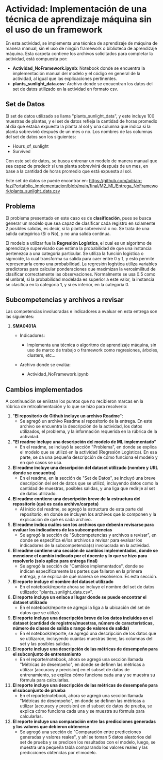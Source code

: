 # Actividad: Implementación de una técnica de aprendizaje máquina sin el uso de un framework

En esta actividad, se implementa una técnica de aprendizaje de máquina de manera manual, sin el uso de ningún framework o biblioteca de aprendizaje máquina. 
Esta carpeta contiene los archivos solicitados para completar la actividad, está compuesta por:
* **Actividad_NoFramework.ipynb**: Notebook donde se encuentra la implementación manual del modelo y el código en general de la actividad, al igual que las explicaciones pertinentes.
* **plants_sunlight_data.csv**: Archivo donde se encuentran los datos del set de datos utilizado en la actividad en formato csv.

## Set de Datos 

El set de datos utilizado se llama "plants_sunlight_data", y este incluye 100 muestras de plantas, y el set de datos refleja la cantidad de horas promedio al día que estaba expuesta la planta al sol y una columna que indica si la planta sobrevivió después de un mes o no. Los nombres de las columnas del set de datos son los siguientes:

* Hours_of_sunlight
* Survived

Con este set de datos, se busca entrenar un modelo de manera manual que sea capaz de predecir si una planta sobrevivirá después de un mes, en base a la cantidad de horas promedio que está expuesta al sol. 

Este set de datos se puede encontrar en: https://github.com/adrian-faz/Portafolio_Implementacion/blob/main/final/M2_ML/Entrega_NoFramework/plants_sunlight_data.csv

## Problema

El problema presentado en este caso es de **clasificación**, pues se busca generar un modelo que sea capaz de clasificar cada registro en solamente 2 posibles salidas, es decir, si la planta sobrevivirá o no. Se trata de una salida categórica (Sí o No), y no una salida continua.

El modelo a utilizar fue la **Regresión Logística**, el cual es un algoritmo de aprendizaje supervisado que estima la probabilidad de que una instancia pertenezca a una categoría particular. Se utiliza la función logística o sigmoide, la cual transforma su salida para caer entre 0 y 1, y esto permite representarla como una probabilidad. La regresión logística utiliza variables predictoras para calcular ponderaciones que maximizan la verosimilitud de clasificar correctamente las observaciones. Normalmente se usa 0.5 como el umbral, si la probabilidad modelada es superior a este valor, la instancia se clasifica en la categoría 1, y si es inferior, en la categoría 0.

## Subcompetencias y archivos a revisar

Las competencias involucradas e indicadores a evaluar en esta entrega son las siguientes:

1. **SMA0401A**
   * Indicadores:
      * Implementa una técnica o algoritmo de aprendizaje máquina, sin uso de marco de trabajo o framework como regresiones, árboles, clusters, etc...
       
   * Archivo donde se evalúa:
      * Actividad_NoFramework.ipynb



## Cambios implementados

A continuación se enlistan los puntos que no recibieron marcas en la rúbrica de retroalimentación y lo que se hizo para resolverlo:

1. "**El repositorio de Github incluye un archivo Readme**":
    * Se agregó un archivo Readme al repositorio de la entrega. En este archivo se encuentra la descripción de la actividad, los datos utilizados, el problema, y la información requerida en la rúbrica de la actividad.
2. **"El readme incluye una descripción del modelo de ML implementado"**
    * En el readme, se incluyó la sección "Problema", en donde se explica el modelo que se utilizó en la actividad (Regresión Logística). En esa parte, se da una pequeña descripción de cómo funciona el modelo y en qué casos se usa.
3. **El readme incluye una descripción del dataset utilizado (nombre y URL donde se encuentra)**
    * En el readme, en la sección de "Set de Datos", se incluyó una breve descripción del set de datos que se utilizó, incluyendo datos como la cantidad de muestras, posibles salidas, y una liga que redirije al set de datos utilizado.
4. **El readme contiene una descripción breve de la estructura del repositorio (qué es cada archivo/carpeta)**
    * Al inicio del readme, se agregó la estructura de esta parte del repositorio, en donde se incluyen los archivos que lo componen y la explicación de qué es cada archivo.
5. **El readme indica cuáles son los archivos que deberán revisarse para evaluar los indicadores de las subcompetencias**
    * Se agregó la sección de "Subcompetencias y archivos a revisar", en donde se especifica el/los archivos a revisar para evaluar los indicadores de la subcompetencia(s) involucrada en la actividad.
6. **El readme contiene una sección de cambios implementados, donde se mencione el cambio indicado por el docente y lo que se hizo para resolverlo (solo aplica para entrega final)**
    * Se agregó la sección de "Cambios implementados", donde se indican específicamente las partes que fallaron en la primera entrega, y se explica de qué manera se resolvieron. Es esta sección.
7. **El reporte incluye el nombre del dataset utilizado**
    * En el notebook/reporte ahora se incluye el nombre del set de datos utilizado: "plants_sunlight_data.csv".
8. **El reporte incluye un enlace al lugar donde se puede encontrar el dataset utilizado**
    * En el notebook/reporte se agregó la liga a la ubicación del set de datos que se utilizó.
9. **El reporte incluye una descripción breve de los datos incluidos en el dataset (cantidad de registros/muestras, número de características, número de clases de salida o rango de valores de salida)**
    * En el notebook/reporte, se agregó una descripción de los datos que se utilizaron, incluyendo cuántas muestras tiene, las columnas del set y las posibles salidas.
10. **El reporte incluye una descripción de las métricas de desempeño para el subconjunto de entrenamiento**
    * En el reporte/notebook, ahora se agregó una sección llamada "Métricas de desempeño", en donde se definen las métricas a utilizar (accuracy y precision) en el subset de datos de entrenamiento, se explica cómo funciona cada una y se muestra su fórmula para calcularlas.
11. **El reporte incluye una descripción de las métricas de desempeño para el subconjunto de prueba**
    * En el reporte/notebook, ahora se agregó una sección llamada "Métricas de desempeño", en donde se definen las métricas a utilizar (accuracy y precision) en el subset de datos de prueba, se explica cómo funciona cada una y se muestra su fórmula para calcularlas.
12. **El reporte incluye una comparación entre las predicciones generadas y los valores que debieron obtenerse**
    * Se agregó una sección de "Comparación entre predicciones generadas y valores reales", y ahí se toman 5 datos aleatorios del set de prueba y se predicen los resultados con el modelo, luego, se muestra una pequeña tabla comparando los valores reales y las predicciones obtenidas por el modelo. 







